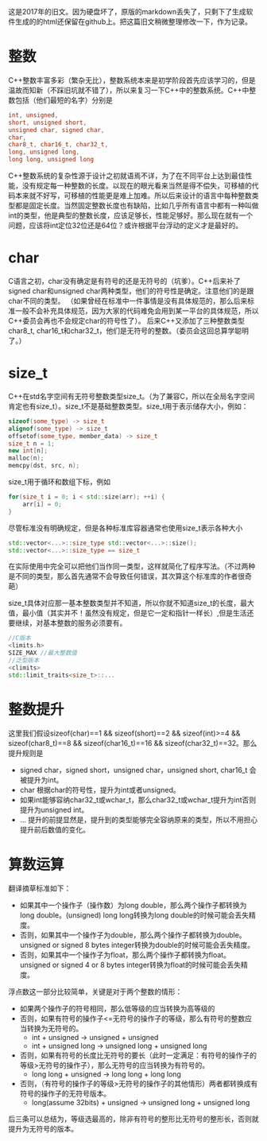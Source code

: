 
这是2017年的旧文。因为硬盘坏了，原版的markdown丢失了，只剩下了生成软件生成的的html还保留在github上。把这篇旧文稍微整理修改一下，作为记录。


# 整数
C++整数丰富多彩（繁杂无比），整数系统本来是初学阶段首先应该学习的，但是温故而知新（不踩旧坑就不错了），所以来复习一下C++中的整数系统。C++中整数包括（他们最短的名字）分别是

```c++
int, unsigned,
short, unsigned short,
unsigned char, signed char,
char,
char8_t, char16_t, char32_t,
long, unsigned long,
long long, unsigned long
```
C++整数系统的复杂性源于设计之初就语焉不详，为了在不同平台上达到最佳性能，没有规定每一种整数的长度。以现在的眼光看来当然是得不偿失，可移植的代码本来就不好写，可移植的性能更是难上加难。所以后来设计的语言中每种整数类型都是固定长度。当然固定整数长度也有缺陷，比如几乎所有语言中都有一种叫做int的类型，他是典型的整数长度，应该足够长，性能足够好。那么现在就有一个问题，应该将int定位32位还是64位？或许根据平台浮动的定义才是最好的。

# char
C语言之初，char没有确定是有符号的还是无符号的（坑爹）。C++后来补了signed char和unsigned char两种类型，他们的符号性是确定。注意他们的是跟char不同的类型。
（如果曾经在标准中一件事情是没有具体规范的，那么后来标准一般不会补充具体规范，因为大家的代码难免会用到某一平台的具体规范，所以C++委员会再也不会规定char的符号性了）。
后来C++又添加了三种整数类型char8_t, char16_t和char32_t，他们是无符号的整数。（委员会这回总算学聪明了。）

# size_t

C++在std名字空间有无符号整数类型size_t。（为了兼容C，所以在全局名字空间肯定也有size_t）。size_t不是基础整数类型。size_t用于表示储存大小，例如：

```c++
sizeof(some_type) -> size_t
alignof(some_type) -> size_t
offsetof(some_type, member_data) -> size_t
size_t n = 1;
new int[n];
malloc(n);
memcpy(dst, src, n);
```

size_t用于循环和数组下标，例如
```c++
for(size_t i = 0; i < std::size(arr); ++i) {
    arr[i] = 0;
}
```

尽管标准没有明确规定，但是各种标准库容器通常也使用size_t表示各种大小
```c++
std::vector<...>::size_type std::vector<...>::size();
std::vector<...>::size_type == size_t
```
在实际使用中完全可以把他们当作同一类型，这样就简化了程序写法。（不过两种是不同的类型，那么首先通常不会导致任何错误，其次算这个标准库的作者很奇葩）

size_t具体对应那一基本整数类型并不知道，所以你就不知道size_t的长度，最大值，最小值（其实并不！虽然没有规定，但是它一定和指针一样长）,但是生活还要继续，对基本整数的服务必须要有。

```c++
//C版本
<limits.h>
SIZE_MAX //最大整数值
//泛型版本
<climits>
std::limit_traits<size_t>::...
```
# 整数提升

这里我们假设sizeof(char)==1 && sizeof(short)==2 && sizeof(int)>=4 && sizeof(char8_t)==8 && sizeof(char16_t)==16 && sizeof(char32_t)==32。那么提升规则是

- signed char，signed short，unsigned char，unsigned short, char16_t 会被提升为int。
- char 根据char的符号性，提升为int或者unsigned。
- 如果int能够容纳char32_t或wchar_t，那么char32_t或wchar_t提升为int否则提升为unsigned int。
- ...
提升的前提显然是，提升到的类型能够完全容纳原来的类型，所以不用担心提升前后数值的变化。

# 算数运算
翻译摘草标准如下：

- 如果其中一个操作子（操作数）为long double，那么两个操作子都转换为long double。(unsigned) long long转换为long double的时候可能会丢失精度。
- 否则，如果其中一个操作子为double，那么两个操作子都转换为double。unsigned or signed 8 bytes integer转换为double的时候可能会丢失精度。
- 否则，如果其中一个操作子为float，那么两个操作子都转换为float。unsigned or signed 4 or 8 bytes integer转换为float的时候可能会丢失精度。

浮点数这一部分比较简单，关键是对于两个整数的情形：

- 如果两个操作子的符号相同，那么低等级的应当转换为高等级的
- 否则，如果有符号的操作子<=无符号的操作子的等级，那么有符号的整数应当转换为无符号的。
    - int + unsigned -> unsigned + unsigned
    - int + unsigned long -> unsigned long + unsigned long
- 否则，如果有符号的长度比无符号的要长（此时一定满足：有符号的操作子的等级>无符号的操作子），那么无符号的应当转换为有符号的。
    - long long + unsigned -> long long + long long
- 否则，（有符号的操作子的等级>无符号的操作子的其他情形）两者都转换成有符号的操作子的无符号版本。
    - long(assume 32bits) + unsigned -> unsigned long + unsigned long

后三条可以总结为，等级选最高的，除非有符号的整形比无符号的整形长，否则就提升为无符号的版本。

